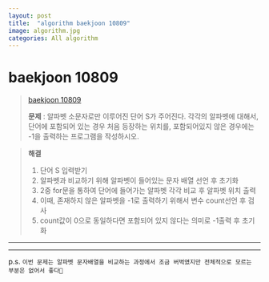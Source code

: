 ```yaml
---
layout: post
title:  "algorithm baekjoon 10809"
image: algorithm.jpg  
categories: All algorithm  
---
```


# baekjoon 10809  

> [baekjoon 10809](https://www.acmicpc.net/status?user_id=jln0616&problem_id=10809&from_mine=1)  
> 
> **문제** : 알파벳 소문자로만 이루어진 단어 S가 주어진다. 각각의 알파벳에 대해서, 단어에 포함되어 있는 경우 처음 등장하는 위치를, 포함되어있지 않은 경우에는 -1을 출력하는 프로그램을 작성하시오.  

> **해결**  
> 
> 1. 단어 S 입력받기  
> 2. 알파벳과 비교하기 위해 알파벳이 들어있는 문자 배열 선언 후 초기화  
> 3. 2중 for문을 통하여 단어에 들어가는 알파벳 각각 비교 후 알파벳 위치 출력  
> 4. 이때, 존재하지 않은 알파벳을 -1로 출력하기 위해서 변수 count선언 후 검사  
> 5. count값이 0으로 동일하다면 포함되어 있지 않다는 의미로 -1출력 후 초기화  

---  
<script src="https://gist.github.com/nnlog/123c1c80228223b7f32feee09dcc1454.js"></script>
---  

p.s. `이번 문제는 알파벳 문자배열을 비교하는 과정에서 조금 버벅였지만 전체적으로 모르는 부분은 없어서 좋다🤠`  

